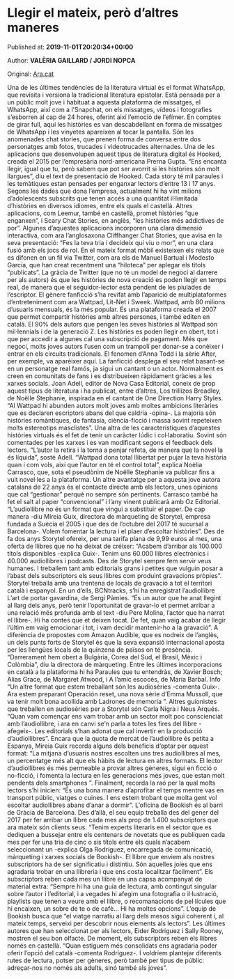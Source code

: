 
# Llegir el mateix, però d’altres maneres

Published at: **2019-11-01T20:20:34+00:00**

Author: **VALÈRIA GAILLARD / JORDI NOPCA**

Original: [Ara.cat](https://llegim.ara.cat/reportatges/Llegir-mateix-Pero-altres-maneres_0_2336766350.html?utm_campaign=echobox&utm_medium=social&utm_source=Twitter)

Una de les últimes tendències de la literatura virtual és el format WhatsApp, que revisita i versiona la tradicional literatura epistolar. Està pensada per a un públic molt jove i habituat a aquesta plataforma de missatges, el WhatsApp, així com a l’Snapchat, on els missatges, vídeos i fotografies s’esborren al cap de 24 hores, oferint així l’emoció de l’efímer. En comptes de girar full, aquí les històries es van descabdellant en forma de missatges de WhatsApp i les vinyetes apareixen al tocar la pantalla. Són les anomenades chat stories, que prenen forma de conversa entre dos personatges amb fotos, trucades i videotrucades alternades. Una de les aplicacions que desenvolupen aquest tipus de literatura digital és Hooked, creada el 2015 per l’empresària nord-americana Prerna Gupta. “Ens encanta llegir, igual que tu, però sabem que pot ser avorrit si les històries són molt llargues”, diu el text de presentació de Hooked. Cada story té mil paraules i les temàtiques estan pensades per enganxar lectors d’entre 13 i 17 anys. Segons les dades que dona l’empresa, actualment hi ha vint milions d’adolescents subscrits que tenen accés a una quantitat il·limitada d’històries en diversos idiomes, entre els quals el castellà.
Altres aplicacions, com Leemur, també en castellà, promet històries “que enganxen”, i Scary Chat Stories, en anglès, “les històries més addictives de por”. Algunes d’aquestes aplicacions incorporen una clara dimensió interactiva, com ara l’anglosaxona Cliffhanger Chat Stories, que avisa en la seva presentació: “Fes la teva tria i decideix qui viu o mor”, en una clara fusió amb els jocs de rol. En el mateix format mòbil existeixen els relats que es difonen en un fil via Twitter, com ara els de Manuel Bartual i Modesto García, que han creat recentment una “hiloteca” per aplegar els títols “publicats”. La gràcia de Twitter (que no té un model de negoci al darrere per als autors) és que les històries de nova creació es poden llegir en temps real, de manera que el seguidor-lector està pendent de les piulades de l’escriptor.
El gènere fanficció s’ha revifat amb l’aparició de multiplataformes d’entreteniment com ara Wattpad, Lit-Net i Sweek. Wattpad, amb 80 milions d’usuaris mensuals, és la més popular. És una plataforma creada el 2007 que permet compartir històries amb altres persones, i també editen en català. El 90% dels autors que pengen les seves històries al Wattpad són mil·lennials i de la generació Z. Les històries es poden llegir en obert, tot i que per accedir a algunes cal una subscripció de pagament. Més que negoci, molts joves autors l’usen com un trampolí per donar-se a conèixer i entrar en els circuits tradicionals. El fenomen d’Anna Todd i la sèrie After, per exemple, va aparèixer aquí.
La fanficció desplega el seu relat basant-se en un personatge real famós, ja sigui un cantant o un actor. Normalment es creen en comunitats de fans i es distribueixen ràpidament gràcies a les xarxes socials. Joan Adell, editor de Nova Casa Editorial, coneix de prop aquest tipus de literatura i ha publicat, entre d’altres, Los trillizos Breadley, de Noëlle Stephanie, inspirada en el cantant de One Direction Harry Styles. “Al Wattpad hi abunden autors molt joves amb moltes ambicions literàries que es declaren escriptors abans del que caldria -opina-. La majoria són històries romàntiques, de fantasia, ciència-ficció i massa sovint repeteixen molts estereotips masclistes”. Una altra de les característiques d’aquestes històries virtuals és el fet de tenir un caràcter lúdic i col·laboratiu. Sovint són comentades per les xarxes i es van modificant segons el feedback dels lectors. “L’autor la retira i la torna a penjar refeta, de manera que la novel·la és líquida”, sosté Adell.
“Wattpad dona total llibertat per pujar la teva història quan i com vols, així que l’autor en té el control total”, explica Noèlia Carrasco, que, sota el pseudònim de Noëlle Stephanie va publicar fins a vuit novel·les a la plataforma. Un altre avantatge per a aquesta jove autora catalana de 22 anys és el contacte directe amb els lectors, unes opinions que cal “gestionar” perquè no sempre són pertinents. Carrasco també ha fet el salt al paper “convencional” i l’any vinent publicarà amb Oz Editorial.
“L’audiollibre no és un format que vingui a substituir el paper. De cap manera -diu Mireia Guix, directora de màrqueting de Storytel, empresa fundada a Suècia el 2005 i que des de l’octubre del 2017 té sucursal a Barcelona-. Volem fomentar la lectura i el plaer d’escoltar històries”. Des de fa dos anys Storytel ofereix, per una tarifa plana de 9,99 euros al mes, una oferta de llibres que no ha deixat de créixer: “Acabem d’arribar als 100.000 títols disponibles -explica Guix-. Tenim uns 60.000 llibres electrònics i 40.000 audiollibres i podcasts. Des de Storytel sempre fem servir veus humanes. I treballem tant amb editorials grans i petites que vulguin posar a l’abast dels subscriptors els seus llibres com produint gravacions pròpies”.
Storytel treballa amb una trentena de locals de gravació a tot el territori català i espanyol. En un d’ells, BCNtracks, s’hi ha enregistrat l’audiollibre L’art de portar gavardina, de Sergi Pàmies. “És un autor que he anat llegint al llarg dels anys, però tenir l’oportunitat de gravar-lo et permet arribar a una relació més profunda amb el text -diu Pere Molina, l’actor que ha narrat el llibre-. Hi ha contes que et deixen tocat. De fet, quan vaig acabar de llegir l’últim em vaig emocionar i tot, i vam decidir mantenir-ho a la gravació”.
A diferència de propostes com Amazon Audible, que es nodreix de l’anglès, un dels punts forts de Storytel és que la seva expansió internacional aposta per les llengües locals de la quinzena de països on té presència. “Darrerament hem obert a Bulgària, Corea del Sud, el Brasil, Mèxic i Colòmbia”, diu la directora de màrqueting. Entre les últimes incorporacions en català a la plataforma hi ha Paraules que tu entendràs, de Xavier Bosch; Alias Grace, de Margaret Atwood, i A l’amic escocès, de Maria Barbal.
Info
“Un altre format que estem treballant són les audiosèries -comenta Guix-. Ara estem preparant Operación reset, una nova sèrie d’Emma Mussoll, que va tenir molt bona acollida amb Ladrones de memoria ”. Altres guionistes que treballen en audiosèries per a Storytel són Carla Nigra i Neus Arqués. “Quan vam començar ens vam trobar amb un sector molt poc conscienciat amb l’audiollibre, i ara en canvi se’n parla a totes les fires del llibre -afegeix-. Les editorials s’han adonat que cal invertir en la producció d’audiollibres”. Encara que la quota de mercat de l’audiollibre és petita a Espanya, Mireia Guix recorda alguns dels beneficis d’optar per aquest format: “La mitjana d’usuaris nostres escolten uns tres audiollibres al mes, un percentatge més alt que els hàbits de lectura en altres formats. El lector d’audiollibres és més permeable a provar altres gèneres, sigui en ficció o no-ficció, i fomenta la lectura en les generacions més joves, que estan molt pendents dels smartphones ”. Finalment, recorda la raó per la qual molts lectors s’hi inicien: “És una bona manera d’aprofitar el temps mentre vas en transport públic, viatges o cuines. I ens estem trobant que molta gent vol escoltar audiollibres abans d’anar a dormir”.
L’oficina de Bookish és al barri de Gràcia de Barcelona. Des d’allà, el seu equip treballa des del gener del 2017 per fer arribar un llibre cada mes als prop de 1.400 subscriptors que ara mateix són clients seus. “Tenim experts literaris en el sector que es dediquen a bussejar entre els centenars de novetats que es publiquen cada mes per fer una tria de cinc o sis títols entre els quals n’acabem seleccionant un -explica Olga Rodríguez, encarregada de comunicació, màrqueting i xarxes socials de Bookish-. El llibre que enviem als nostres subscriptors ha de ser significatiu i distintiu. Són aquelles joies que ens agradaria trobar en una llibreria i que ens costa localitzar fàcilment”. Els subscriptors reben cada mes un llibre en una capsa acompanyat de material extra: “Sempre hi ha una guia de lectura, amb contingut singular sobre l’autor i l’editorial, i a vegades hi afegim una fotografia o il·lustració, playlists que tenen a veure amb el llibre, o recomanacions de pel·lícules que hi encaixen, un sobre de te o de cafè... Hi ha moltes opcions”.
L’equip de Bookish busca que “el viatge narratiu al llarg dels mesos sigui coherent i, al mateix temps, serveixi per descobrir nous elements als lectors”. Les últimes autores que han seleccionat per als lectors, Eider Rodriguez i Sally Rooney, mostren el seu bon olfacte. De moment, els subscriptors reben els llibres només en castellà. “Quan estiguem més consolidats ens agradaria poder oferir l’opció del català -comenta Rodríguez-. I voldríem plantejar diferents rutes de lectura, potser per gèneres, però també per tipus de públic: adreçar-nos no només als adults, sinó també als joves”.
